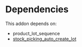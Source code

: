 # Dependencies

This addon depends on:

- product_lot_sequence
- [stock_picking_auto_create_lot](https://github.com/bringout/oca-workflow-process)
